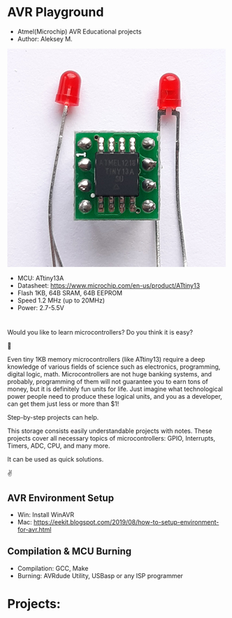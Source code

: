 # AVR Playground

- Atmel(Microchip) AVR Educational projects
- Author: Aleksey M.

<img src="./files/original_d8640b09-4bfb-4f08-b7fc-b8e73f873de8_20220204_152630.jpg" width="500" height="500">

- MCU: ATtiny13A
- Datasheet: https://www.microchip.com/en-us/product/ATtiny13
- Flash 1KB, 64B SRAM, 64B EEPROM
- Speed 1.2 MHz (up to 20MHz)
- Power: 2.7-5.5V

# 

Would you like to learn microcontrollers? 
Do you think it is easy?

:exploding_head:

Even tiny 1KB memory microcontrollers (like ATtiny13) require a deep knowledge of various fields of science such as electronics, programming, digital logic, math. Microcontrollers are not huge banking systems, and probably, programming of them will not guarantee you to earn tons of money, but it is definitely fun units for life. Just imagine what technological power people need to produce these logical units, and you as a developer, can get them just less or more than $1!

Step-by-step projects can help.

This storage consists easily understandable projects with notes. These projects cover all necessary topics of microcontrollers: GPIO, Interrupts, Timers, ADC, CPU, and many more. 

It can be used as quick solutions.

:v:

## AVR Environment Setup
- Win: Install WinAVR
- Mac: https://eekit.blogspot.com/2019/08/how-to-setup-environment-for-avr.html

## Compilation & MCU Burning
- Compilation: GCC, Make
- Burning: AVRdude Utility, USBasp or any ISP programmer

# Projects:

